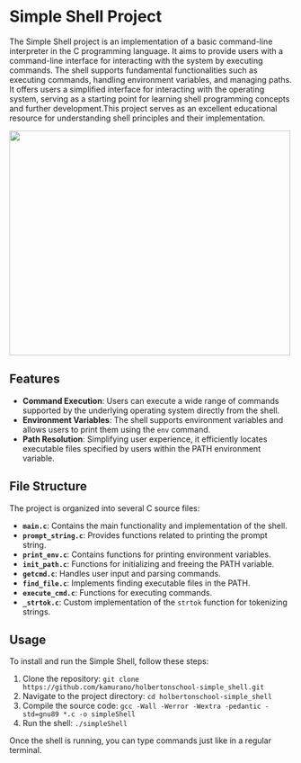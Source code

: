 # Simple Shell Project

The Simple Shell project is an implementation of a basic command-line interpreter in the C programming language. It aims to provide users with a command-line interface for interacting with the system by executing commands. The shell supports fundamental functionalities such as executing commands, handling environment variables, and managing paths. It offers users a simplified interface for interacting with the operating system, serving as a starting point for learning shell programming concepts and further development.This project serves as an excellent educational resource for understanding shell principles and their implementation.

<img src="https://cdn.educba.com/academy/wp-content/uploads/2020/01/Bash-Shell-in-Linux-2.jpg" width="500" height="400">

## Features

- **Command Execution**: Users can execute a wide range of commands supported by the underlying operating system directly from the shell.
- **Environment Variables**: The shell supports environment variables and allows users to print them using the `env` command.
- **Path Resolution**: Simplifying user experience, it efficiently locates executable files specified by users within the PATH environment variable.

## File Structure

The project is organized into several C source files:

- **`main.c`**: Contains the main functionality and implementation of the shell.
- **`prompt_string.c`**: Provides functions related to printing the prompt string.
- **`print_env.c`**: Contains functions for printing environment variables.
- **`init_path.c`**: Functions for initializing and freeing the PATH variable.
- **`getcmd.c`**: Handles user input and parsing commands.
- **`find_file.c`**: Implements finding executable files in the PATH.
- **`execute_cmd.c`**: Functions for executing commands.
- **`_strtok.c`**: Custom implementation of the `strtok` function for tokenizing strings.

## Usage

To install and run the Simple Shell, follow these steps:

1. Clone the repository: `git clone https://github.com/kamurano/holbertonschool-simple_shell.git`
2. Navigate to the project directory: `cd holbertonschool-simple_shell`
3. Compile the source code: `gcc -Wall -Werror -Wextra -pedantic -std=gnu89 *.c -o simpleShell`
4. Run the shell: `./simpleShell`

Once the shell is running, you can type commands just like in a regular terminal.

